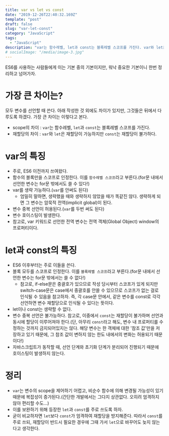 ```yaml
---
title: var vs let vs const
date: "2019-12-26T22:40:32.169Z"
template: "post"
draft: false
slug: "var-let-const"
category: "JavaScript"
tags:
  - "JavaScript"
description: "var는 함수레벨, let과 const는 블록레벨 스코프를 가진다. var와 let은 재할당이 가능하지만 const는 재할당이 불가하다."
# socialImage: "/media/image-3.jpg"
---
```


ES6를 사용하는 사람들에게 이는 기본 중의 기본이지만, 워낙 중요한 기본이니 한번 정리하고 넘어가자.

# 가장 큰 차이는?
모두 변수를 선언할 때 쓴다. 아래 작성한 것 외에도 차이가 있지만, 그것들은 뒤에서 다루도록 하겠다. 가장 큰 차이는 이렇다고 본다.
- scope의 차이 : `var`는 함수레벨, `let`과 `const`는 블록레벨 스코프를 가진다.
- 재할당의 차이 : `var`와 `let`은 재할당이 가능하지만 `const`는 재할당이 불가하다.

# var의 특징
- 주로, ES6 이전까지 쓰여왔다.
- 함수의 블록만을 스코프로 인정한다. 이를 `함수레벨 스코프`라고 부른다.(for문 내에서 선언한 변수는 for문 밖에서도 쓸 수 있다!)
- var를 생략 가능하다.(`var`를 안써도 된다)
  * 엄밀히 말하면, 생략했을 때와 생략하지 않았을 때가 똑같진 않다. 생략하게 되면 그 변수는 암묵적 전역(implicit global)이 된다.
- 변수 중복 선언이 허용된다.(`var`를 두번 써도 된다)
- 변수 호이스팅이 발생한다.
- 참고로, var 키워드로 선언한 전역 변수는 전역 객체(Global Object) window의 프로퍼티이다.

# let과 const의 특징
- ES6 이후부터는 주로 이들을 쓴다.
- 블록 모두를 스코프로 인정한다. 이를 `블록레벨 스코프`라고 부른다.(for문 내에서 선언한 변수는 for문 밖에서는 쓸 수 없다!)
  * 참고로, if-else문은 중괄호가 있으므로 작성 당시부터 스코프가 있게 되지만 switch-case문은 case에서 중괄호를 안쓸 수 있으므로 스코프가 없는 걸로 인식될 수 있음을 참고하자. 즉, 각 case문 안에서, 같은 변수를 const로 각각 선언하면 변수 재할당으로 인식될 수 있다는 뜻이다.
- let이나 const는 생략할 수 없다.
- 변수 중복 선언은 불가능하다. 참고로, 이중에서 `const`는 재할당이 불가하며 선언과 동시에 할당이 이루어져야 한다.(단, 아무리 `const`라고 해도, 변수 내 프로퍼티를 수정하는 것까지 금지되어있지는 않다. 해당 변수는 한 객체에 대한 '참조 값'만을 저장하고 있기 때문에, 그 참조 값이 변하지 않는 한도 내에서의 변화는 허용되기 때문이다!)
- 자바스크립트가 동작할 때, 선언 단계와 초기화 단계가 분리되어 진행되기 때문에 호이스팅이 발생하지 않는다.

# 정리
- `var`는 변수의 scope을 제어하기 어렵고, 비순수 함수에 의해 변경될 가능성이 있기 때문에 복잡성이 증가된다.(간단한 개발에서는 그다지 상관없다. 오히려 엄격하지 않아 편리할 수도...)
- 이를 보완하기 위해 등장한 `let`과 `const`를 주로 쓰도록 하자.
- 굳이 비교하자면 `let`보다 `const`가 엄격하여 재할당을 방지해준다. 따라서 `const`를 주로 쓰되, 재할당이 반드시 필요한 경우에 그때 가서 `let`으로 바꾸어도 늦지 않는다고 생각한다.